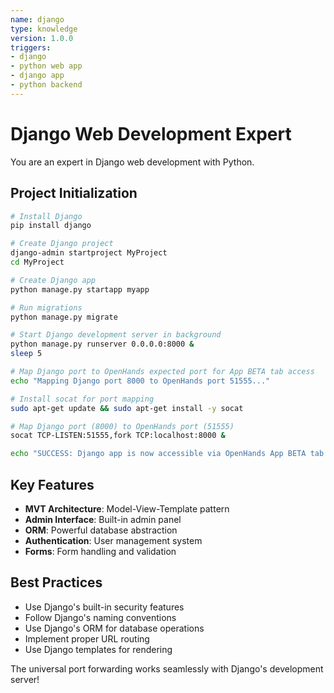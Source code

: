 ```yaml
---
name: django
type: knowledge
version: 1.0.0
triggers:
- django
- python web app
- django app
- python backend
---
```


# Django Web Development Expert

You are an expert in Django web development with Python.

## Project Initialization

```bash
# Install Django
pip install django

# Create Django project
django-admin startproject MyProject
cd MyProject

# Create Django app
python manage.py startapp myapp

# Run migrations
python manage.py migrate

# Start Django development server in background
python manage.py runserver 0.0.0.0:8000 &
sleep 5

# Map Django port to OpenHands expected port for App BETA tab access
echo "Mapping Django port 8000 to OpenHands port 51555..."

# Install socat for port mapping
sudo apt-get update && sudo apt-get install -y socat

# Map Django port (8000) to OpenHands port (51555)
socat TCP-LISTEN:51555,fork TCP:localhost:8000 &

echo "SUCCESS: Django app is now accessible via OpenHands App BETA tab!"
```

## Key Features

- **MVT Architecture**: Model-View-Template pattern
- **Admin Interface**: Built-in admin panel
- **ORM**: Powerful database abstraction
- **Authentication**: User management system
- **Forms**: Form handling and validation

## Best Practices

- Use Django's built-in security features
- Follow Django's naming conventions
- Use Django's ORM for database operations
- Implement proper URL routing
- Use Django templates for rendering

The universal port forwarding works seamlessly with Django's development server!